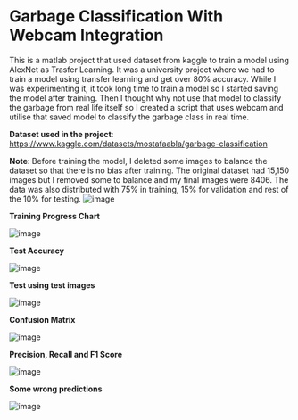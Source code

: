# Garbage Classification With Webcam Integration

This is a matlab project that used dataset from kaggle to train a model using AlexNet as Trasfer Learning. It was a university project where we had to train a model using transfer learning and get over 80% accuracy. While I was experimenting it, it took long time to train a model so I started saving the model after training. Then I thought why not use that model to classify the garbage from real life itself so I created a script that uses webcam and utilise that saved model to classify the garbage class in real time. 

**Dataset used in the project**: https://www.kaggle.com/datasets/mostafaabla/garbage-classification 

**Note**: 
Before training the model, I deleted some images to balance the dataset so that there is no bias after training. The original dataset had 15,150 images but I removed some to balance and my final images were 8406.
The data was also distributed with 75% in training, 15% for validation and rest of the 10% for testing.
![image](https://github.com/user-attachments/assets/73911128-51c7-4248-a8d9-9f35acb18f63)





**Training Progress Chart**

![image](https://github.com/user-attachments/assets/820ec975-a000-49ea-9a89-be3d1b218e11)


**Test Accuracy**

![image](https://github.com/user-attachments/assets/eb9b7730-0d80-472e-8ae3-e90d2c64fb0d)


**Test using test images**

![image](https://github.com/user-attachments/assets/eb992956-2698-42b6-aeea-49c77be80e74)


**Confusion Matrix**

![image](https://github.com/user-attachments/assets/20861f4f-2344-4ea4-8485-630e925dedc7)


**Precision, Recall and F1 Score**

![image](https://github.com/user-attachments/assets/ac1abb6e-64c5-4758-93b0-97ca2bf060df)


**Some wrong predictions**

![image](https://github.com/user-attachments/assets/f1e97971-b06b-48e9-af8b-9feefde6e0f7)





